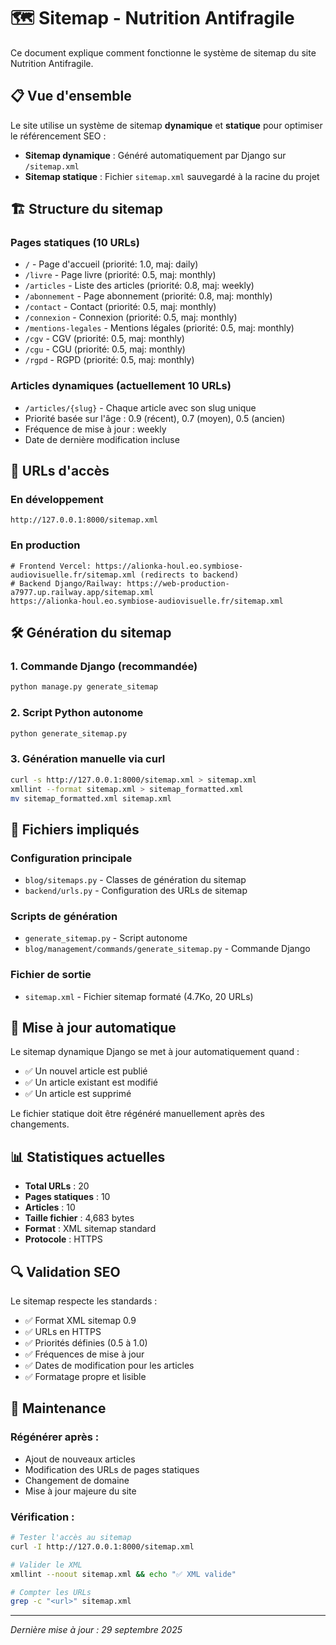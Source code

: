 # 🗺️ Sitemap - Nutrition Antifragile

Ce document explique comment fonctionne le système de sitemap du site Nutrition Antifragile.

## 📋 Vue d'ensemble

Le site utilise un système de sitemap **dynamique** et **statique** pour optimiser le référencement SEO :

- **Sitemap dynamique** : Généré automatiquement par Django sur `/sitemap.xml`
- **Sitemap statique** : Fichier `sitemap.xml` sauvegardé à la racine du projet

## 🏗️ Structure du sitemap

### Pages statiques (10 URLs)
- `/` - Page d'accueil (priorité: 1.0, maj: daily)
- `/livre` - Page livre (priorité: 0.5, maj: monthly)  
- `/articles` - Liste des articles (priorité: 0.8, maj: weekly)
- `/abonnement` - Page abonnement (priorité: 0.8, maj: monthly)
- `/contact` - Contact (priorité: 0.5, maj: monthly)
- `/connexion` - Connexion (priorité: 0.5, maj: monthly)
- `/mentions-legales` - Mentions légales (priorité: 0.5, maj: monthly)  
- `/cgv` - CGV (priorité: 0.5, maj: monthly)
- `/cgu` - CGU (priorité: 0.5, maj: monthly)
- `/rgpd` - RGPD (priorité: 0.5, maj: monthly)

### Articles dynamiques (actuellement 10 URLs)
- `/articles/{slug}` - Chaque article avec son slug unique
- Priorité basée sur l'âge : 0.9 (récent), 0.7 (moyen), 0.5 (ancien)
- Fréquence de mise à jour : weekly
- Date de dernière modification incluse

## 🚀 URLs d'accès

### En développement
```
http://127.0.0.1:8000/sitemap.xml
```

### En production
```
# Frontend Vercel: https://alionka-houl.eo.symbiose-audiovisuelle.fr/sitemap.xml (redirects to backend)
# Backend Django/Railway: https://web-production-a7977.up.railway.app/sitemap.xml
https://alionka-houl.eo.symbiose-audiovisuelle.fr/sitemap.xml
```

## 🛠️ Génération du sitemap

### 1. Commande Django (recommandée)
```bash
python manage.py generate_sitemap
```

### 2. Script Python autonome
```bash
python generate_sitemap.py
```

### 3. Génération manuelle via curl
```bash
curl -s http://127.0.0.1:8000/sitemap.xml > sitemap.xml
xmllint --format sitemap.xml > sitemap_formatted.xml
mv sitemap_formatted.xml sitemap.xml
```

## 📁 Fichiers impliqués

### Configuration principale
- `blog/sitemaps.py` - Classes de génération du sitemap
- `backend/urls.py` - Configuration des URLs de sitemap

### Scripts de génération
- `generate_sitemap.py` - Script autonome
- `blog/management/commands/generate_sitemap.py` - Commande Django

### Fichier de sortie
- `sitemap.xml` - Fichier sitemap formaté (4.7Ko, 20 URLs)

## 🔄 Mise à jour automatique

Le sitemap dynamique Django se met à jour automatiquement quand :
- ✅ Un nouvel article est publié
- ✅ Un article existant est modifié  
- ✅ Un article est supprimé

Le fichier statique doit être régénéré manuellement après des changements.

## 📊 Statistiques actuelles

- **Total URLs** : 20
- **Pages statiques** : 10  
- **Articles** : 10
- **Taille fichier** : 4,683 bytes
- **Format** : XML sitemap standard
- **Protocole** : HTTPS

## 🔍 Validation SEO

Le sitemap respecte les standards :
- ✅ Format XML sitemap 0.9
- ✅ URLs en HTTPS
- ✅ Priorités définies (0.5 à 1.0)
- ✅ Fréquences de mise à jour
- ✅ Dates de modification pour les articles
- ✅ Formatage propre et lisible

## 🚨 Maintenance

### Régénérer après :
- Ajout de nouveaux articles
- Modification des URLs de pages statiques
- Changement de domaine
- Mise à jour majeure du site

### Vérification :
```bash
# Tester l'accès au sitemap
curl -I http://127.0.0.1:8000/sitemap.xml

# Valider le XML
xmllint --noout sitemap.xml && echo "✅ XML valide"

# Compter les URLs
grep -c "<url>" sitemap.xml
```

---

*Dernière mise à jour : 29 septembre 2025*
